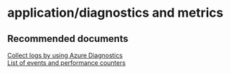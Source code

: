 <properties
	pageTitle="application/diagnostics and metrics"
	description="application/diagnostics and metrics"
	service="microsoft.servicefabric"
	resource="clusters"
	authors="aashu"
	displayOrder=""
	selfHelpType="generic"
	supportTopicIds="32449686"
	resourceTags=""
	productPesIds="15842"
	cloudEnvironments="public"
/>

# application/diagnostics and metrics

## **Recommended documents**
[Collect logs by using Azure Diagnostics](https://azure.microsoft.com/documentation/articles/service-fabric-diagnostics-how-to-setup-wad/) <br>
[List of events and performance counters](https://azure.microsoft.com/documentation/articles/service-fabric-reliable-actors-diagnostics/#actor-method-events-and-performance-counters)
